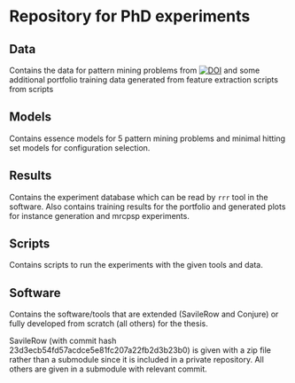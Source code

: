 # Repository for PhD experiments

## Data

Contains the data for pattern mining problems from [![DOI](https://zenodo.org/badge/183025611.svg)](https://zenodo.org/badge/latestdoi/183025611) and some additional portfolio training data generated from feature extraction scripts from scripts

## Models

Contains essence models for 5 pattern mining problems and minimal hitting set models for configuration selection.

## Results

Contains the experiment database which can be read by ```rrr``` tool in the software. Also contains training results for the portfolio and generated plots for instance generation and mrcpsp experiments.

## Scripts

Contains scripts to run the experiments with the given tools and data.

## Software

Contains the software/tools that are extended (SavileRow and Conjure) or fully developed from scratch  (all others) for the thesis.

SavileRow (with commit hash 23d3ecb54fd57acdce5e81fc207a22fb2d3b23b0) is given with a zip file rather than a submodule since it is included in a private repository. All others are given in a submodule with relevant commit.

